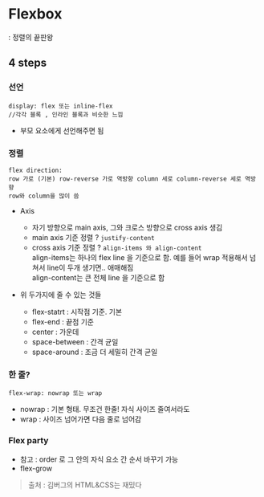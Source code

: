 # Flexbox   
: 정렬의 끝판왕

## 4 steps
### 선언
```
display: flex 또는 inline-flex
//각각 블록 , 인라인 블록과 비슷한 느낌
```
* 부모 요소에게 선언해주면 됨

### 정렬
```
flex direction: 
row 가로 (기본) row-reverse 가로 역방향 column 세로 column-reverse 세로 역방향
row와 column을 많이 씀
```
* Axis
    * 자기 방향으로 main axis, 그와 크로스 방향으로 cross axis 생김
    * main axis 기준 정렬 ? ```justify-content```
    * cross axis 기준 정렬 ? ```align-items 와 align-content```   
      align-items는 하나의 flex line 을 기준으로 함. 예를 들어 wrap 적용해서 넘쳐서 line이 두개 생기면.. 애매해짐   
      align-content는 큰 전체 line 을 기준으로 함
      
* 위 두가지에 줄 수 있는 것들
    * flex-statrt : 시작점 기준. 기본
    * flex-end : 끝점 기준
    * center : 가운데
    * space-between : 간격 균일
    * space-around : 조금 더 세밀히 간격 균일

### 한 줄?
```
flex-wrap: nowrap 또는 wrap
```
* nowrap : 기본 형태. 무조건 한줄! 자식 사이즈 줄여서라도
* wrap : 사이즈 넘어가면 다음 줄로 넘어감

### Flex party
* 참고 : order 로 그 안의 자식 요소 간 순서 바꾸기 가능
* flex-grow

> 출처 : 김버그의 HTML&CSS는 재밌다
